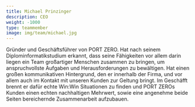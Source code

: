 ```yaml
---
title: Michael Prinzinger
description: CEO
weight: -1000
type: teammember
image: img/team/michael.jpg
---
```


Gründer und Geschäftsführer von PORT ZERO. Hat nach seinem Diplominformatikstudium erkannt, dass seine Fähigkeiten vor allem darin liegen ein Team großartiger Menschen zusammen zu bringen, um anspruchvollste Aufgaben und Herausforderungen zu bewältigen. Hat einen großen kommunikativen Hintergrund, den er innerhalb der Firma, und vor allem auch im Kontakt mit unseren Kunden zur Geltung bringt. Im Geschäfft brennt er dafür echte Win:Win Situationen zu finden und PORT ZEROs Kunden einen echten nachhaltigen Mehrwert, sowie eine angenehme beide Seiten bereichernde Zusammenarbeit aufzubauen.

